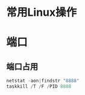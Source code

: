 # 常用Linux操作

# 端口

## 端口占用

```powershell
netstat -aon|findstr "8888"
taskkill /T /F /PID 8888
```

‍
